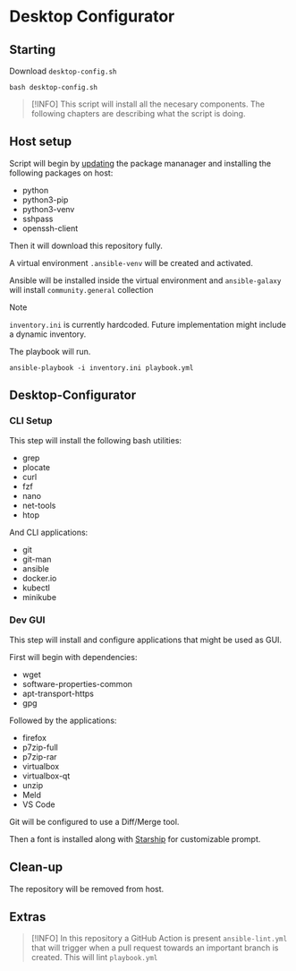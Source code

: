 # Desktop Configurator

## Starting

Download `desktop-config.sh`
```shell
bash desktop-config.sh
```
> [!INFO]
> This script will install all the necesary components.
> The following chapters are describing what the script is doing.

## Host setup

Script will begin by <ins>updating</ins> the package mananager and installing the following packages on host:
- python
- python3-pip
- python3-venv
- sshpass
- openssh-client

Then it will download this repository fully.

A virtual environment `.ansible-venv` will be created and activated.

Ansible will be installed inside the virtual environment and `ansible-galaxy` will install `community.general` collection

> [!NOTE]
> `inventory.ini` is currently hardcoded.
> Future implementation might include a dynamic inventory.

The playbook will run.
```shell
ansible-playbook -i inventory.ini playbook.yml
```

## Desktop-Configurator
### CLI Setup

This step will install the following bash utilities:
- grep
- plocate
- curl
- fzf
- nano
- net-tools
- htop

And CLI applications:
- git
- git-man
- ansible
- docker.io
- kubectl
- minikube


### Dev GUI

This step will install and configure applications that might be used as GUI.

First will begin with dependencies:
- wget
- software-properties-common
- apt-transport-https
- gpg

Followed by the applications:
- firefox
- p7zip-full
- p7zip-rar
- virtualbox
- virtualbox-qt
- unzip
- Meld
- VS Code

Git will be configured to use a Diff/Merge tool.

Then a font is installed along with [Starship](https://starship.rs/) for customizable prompt.


## Clean-up

The repository will be removed from host.

## Extras

> [!INFO]
> In this repository a GitHub Action is present `ansible-lint.yml` that will trigger when a pull request towards an important branch is created.
> This will lint `playbook.yml` 